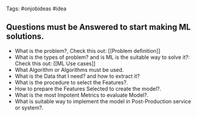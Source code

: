 Tags: #onjobideas #idea 

## Questions must be Answered to start making ML solutions.

- What is the problem?, Check this out: [[Problem definition]]
- What is the types of problem? and is ML is the suitable way to solve it?: Check this out: [[ML Use cases]]
- What Algorithm or Algorithms must be used.
- What is the Data that I need? and how to extract it?
- What is the procedure to select the Features?.
- How to prepare the Features Selected to create the model?.
- What is the most Impotent Metrics to evaluate Model?.
- What is suitable way to implement the model in Post-Production service or system?.

